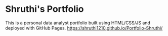 # Shruthi's Portfolio

This is a personal data analyst portfolio built using HTML/CSS/JS and deployed with GitHub Pages.
https://shruthi1210.github.io/Portfolio-Shruthi/
